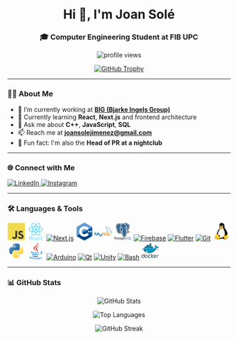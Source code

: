 <h1 align="center">Hi 👋, I'm Joan Solé</h1>
<h3 align="center">🎓 Computer Engineering Student at FIB UPC</h3>

<p align="center">
  <img src="https://komarev.com/ghpvc/?username=jsolee&label=Profile%20views&color=0e75b6&style=flat" alt="profile views" />
</p>

<p align="center">
  <a href="https://github.com/ryo-ma/github-profile-trophy">
    <img src="https://github-profile-trophy.vercel.app/?username=jsolee&theme=onedark&no-frame=true&no-bg=true&margin-w=15" alt="GitHub Trophy" />
  </a>
</p>

---

### 👨‍💻 About Me

- 🔭 I’m currently working at [**BIG (Bjarke Ingels Group)**](https://big.dk/)
- 🌱 Currently learning **React**, **Next.js** and frontend architecture
- 💬 Ask me about **C++**, **JavaScript**, **SQL**
- 📫 Reach me at **joansolejimenez@gmail.com**
- 🎉 Fun fact: I'm also the **Head of PR at a nightclub**

---

### 🌐 Connect with Me

<p align="left">
  <a href="https://www.linkedin.com/in/joan-solé-jiménez-569873245" target="_blank">
    <img src="https://raw.githubusercontent.com/rahuldkjain/github-profile-readme-generator/master/src/images/icons/Social/linked-in-alt.svg" alt="LinkedIn" height="30" width="40" />
  </a>
  <a href="https://instagram.com/jsolee._" target="_blank">
    <img src="https://raw.githubusercontent.com/rahuldkjain/github-profile-readme-generator/master/src/images/icons/Social/instagram.svg" alt="Instagram" height="30" width="40" />
  </a>
</p>

---

### 🛠️ Languages & Tools

<p align="left">
  <a href="https://developer.mozilla.org/en-US/docs/Web/JavaScript"><img src="https://raw.githubusercontent.com/devicons/devicon/master/icons/javascript/javascript-original.svg" width="40" height="40" alt="JavaScript" /></a>
  <a href="https://reactjs.org/"><img src="https://raw.githubusercontent.com/devicons/devicon/master/icons/react/react-original-wordmark.svg" width="40" height="40" alt="React" /></a>
  <a href="https://nextjs.org/"><img src="https://cdn.worldvectorlogo.com/logos/nextjs-2.svg" width="40" height="40" alt="Next.js" /></a>
  <a href="https://www.w3schools.com/cpp/"><img src="https://raw.githubusercontent.com/devicons/devicon/master/icons/cplusplus/cplusplus-original.svg" width="40" height="40" alt="C++" /></a>
  <a href="https://www.mysql.com/"><img src="https://raw.githubusercontent.com/devicons/devicon/master/icons/mysql/mysql-original-wordmark.svg" width="40" height="40" alt="MySQL" /></a>
  <a href="https://www.postgresql.org"><img src="https://raw.githubusercontent.com/devicons/devicon/master/icons/postgresql/postgresql-original-wordmark.svg" width="40" height="40" alt="PostgreSQL" /></a>
  <a href="https://firebase.google.com/"><img src="https://www.vectorlogo.zone/logos/firebase/firebase-icon.svg" width="40" height="40" alt="Firebase" /></a>
  <a href="https://flutter.dev"><img src="https://www.vectorlogo.zone/logos/flutterio/flutterio-icon.svg" width="40" height="40" alt="Flutter" /></a>
  <a href="https://git-scm.com/"><img src="https://www.vectorlogo.zone/logos/git-scm/git-scm-icon.svg" width="40" height="40" alt="Git" /></a>
  <a href="https://www.linux.org/"><img src="https://raw.githubusercontent.com/devicons/devicon/master/icons/linux/linux-original.svg" width="40" height="40" alt="Linux" /></a>
  <a href="https://www.python.org"><img src="https://raw.githubusercontent.com/devicons/devicon/master/icons/python/python-original.svg" width="40" height="40" alt="Python" /></a>
  <a href="https://www.java.com"><img src="https://raw.githubusercontent.com/devicons/devicon/master/icons/java/java-original.svg" width="40" height="40" alt="Java" /></a>
  <a href="https://www.arduino.cc/"><img src="https://cdn.worldvectorlogo.com/logos/arduino-1.svg" width="40" height="40" alt="Arduino" /></a>
  <a href="https://www.qt.io/"><img src="https://upload.wikimedia.org/wikipedia/commons/0/0b/Qt_logo_2016.svg" width="40" height="40" alt="Qt" /></a>
  <a href="https://unity.com/"><img src="https://www.vectorlogo.zone/logos/unity3d/unity3d-icon.svg" width="40" height="40" alt="Unity" /></a>
  <a href="https://www.gnu.org/software/bash/"><img src="https://www.vectorlogo.zone/logos/gnu_bash/gnu_bash-icon.svg" width="40" height="40" alt="Bash" /></a>
  <a href="https://www.docker.com/"><img src="https://raw.githubusercontent.com/devicons/devicon/master/icons/docker/docker-original-wordmark.svg" width="40" height="40" alt="Docker" /></a>
</p>

---

### 📊 GitHub Stats

<p align="center">
  <img src="https://github-readme-stats.vercel.app/api?username=jsolee&show_icons=true&theme=onedark&locale=en" alt="GitHub Stats" />
</p>

<p align="center">
  <img src="https://github-readme-stats.vercel.app/api/top-langs/?username=jsolee&layout=compact&theme=onedark" alt="Top Languages" />
</p>

<p align="center">
  <img src="https://github-readme-streak-stats.herokuapp.com/?user=jsolee&theme=onedark" alt="GitHub Streak" />
</p>
